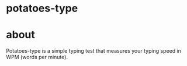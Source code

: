 # potatoes-type

# about
Potatoes-type is a simple typing test that measures your typing speed in WPM (words per minute).
